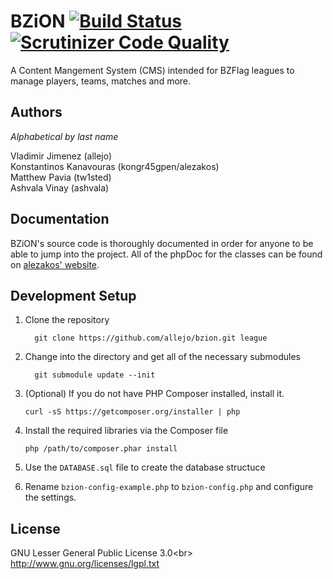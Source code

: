 # BZiON [![Build Status](https://travis-ci.org/allejo/bzion.png?branch=master)](https://travis-ci.org/allejo/bzion) [![Scrutinizer Code Quality](https://scrutinizer-ci.com/g/allejo/bzion/badges/quality-score.png?s=291afbdf9d3ff68b2e2f44e9d02533795bcbf107)](https://scrutinizer-ci.com/g/allejo/bzion/)

A Content Mangement System (CMS) intended for BZFlag leagues to manage players, teams, matches and more.

## Authors

_Alphabetical by last name_

Vladimir Jimenez (allejo)  
Konstantinos Kanavouras (kongr45gpen/alezakos)  
Matthew Pavia (tw1sted)  
Ashvala Vinay (ashvala)

## Documentation

BZiON's source code is thoroughly documented in order for anyone to be able to jump into the project. All of the phpDoc for the classes can be found on [alezakos' website](http://helit.org/bziondoc/phpdoc/).

## Development Setup

1. Clone the repository

         git clone https://github.com/allejo/bzion.git league

2. Change into the directory and get all of the necessary submodules

         git submodule update --init

3. (Optional) If you do not have PHP Composer installed, install it.

      `curl -sS https://getcomposer.org/installer | php`

4. Install the required libraries via the Composer file

      `php /path/to/composer.phar install`

5. Use the `DATABASE.sql` file to create the database structuce

6. Rename `bzion-config-example.php` to `bzion-config.php` and configure the settings.

## License
GNU Lesser General Public License 3.0<br\>
http://www.gnu.org/licenses/lgpl.txt
